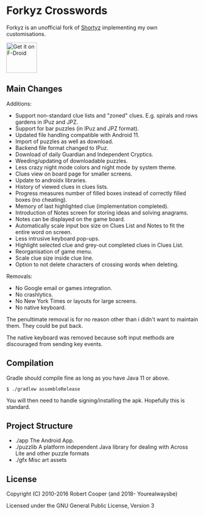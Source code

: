 # Forkyz Crosswords

Forkyz is an unofficial fork of [Shortyz](https://github.com/kebernet/shortyz/)
implementing my own customisations.

[<img src="https://fdroid.gitlab.io/artwork/badge/get-it-on.png"
     alt="Get it on F-Droid"
     height="80">](https://f-droid.org/packages/app.crossword.yourealwaysbe.forkyz/)

## Main Changes

Additions:

* Support non-standard clue lists and "zoned" clues. E.g. spirals and rows gardens in IPuz and JPZ.
* Support for bar puzzles (in IPuz and JPZ format).
* Updated file handling compatible with Android 11.
* Import of puzzles as well as download.
* Backend file format changed to IPuz.
* Download of daily Guardian and Independent Cryptics.
* Weeding/updating of downloadable puzzles.
* Less crazy night mode colors and night mode by system theme.
* Clues view on board page for smaller screens.
* Update to androidx libraries.
* History of viewed clues in clues lists.
* Progress measures number of filled boxes instead of correctly filled
  boxes (no cheating).
* Memory of last highlighted clue (implementation completed).
* Introduction of Notes screen for storing ideas and solving anagrams.
* Notes can be displayed on the game board.
* Automatically scale input box size on Clues List and Notes to fit the entire
  word on screen.
* Less intrusive keyboard pop-ups.
* Highlight selected clue and grey-out completed clues in Clues List.
* Reorganisation of game menu.
* Scale clue size inside clue line.
* Option to not delete characters of crossing words when deleting.

Removals:

* No Google email or games integration.
* No crashlytics.
* No New York Times or layouts for large screens.
* No native keyboard.

The penultimate removal is for no reason other than i didn't want to
maintain them. They could be put back.

The native keyboard was removed because soft input methods are
discouraged from sending key events.

## Compilation

Gradle should compile fine as long as you have Java 11 or above.

    $ ./gradlew assembleRelease

You will then need to handle signing/installing the apk. Hopefully this is standard.

## Project Structure

  * ./app The Android App.
  * ./puzzlib A platform independent Java library for dealing with Across Lite and other puzzle formats
  * ./gfx Misc art assets

License
-------

Copyright (C) 2010-2016 Robert Cooper (and 2018- Yourealwaysbe)

Licensed under the GNU General Public License, Version 3
